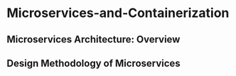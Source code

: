 # Microservices-and-Containerization

## Microservices Architecture: Overview
## Design Methodology of Microservices
